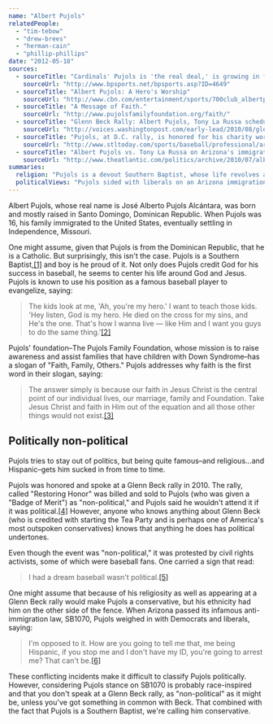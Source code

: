 ```yaml
---
name: "Albert Pujols"
relatedPeople:
  - "tim-tebow"
  - "drew-brees"
  - "herman-cain"
  - "phillip-phillips"
date: "2012-05-18"
sources:
  - sourceTitle: "Cardinals' Pujols is 'the real deal,' is growing in faith, his pastor says"
    sourceUrl: "http://www.bpsports.net/bpsports.asp?ID=4649"
  - sourceTitle: "Albert Pujols: A Hero's Worship"
    sourceUrl: "http://www.cbn.com/entertainment/sports/700club_albertpujols080206.aspx"
  - sourceTitle: "A Message of Faith."
    sourceUrl: "http://www.pujolsfamilyfoundation.org/faith/"
  - sourceTitle: "Glenn Beck Rally: Albert Pujols, Tony La Russa scheduled to appear."
    sourceUrl: "http://voices.washingtonpost.com/early-lead/2010/08/glenn_beck_rally_albert_pujols.html"
  - sourceTitle: "Pujols, at D.C. rally, is honored for his charity work"
    sourceUrl: "http://www.stltoday.com/sports/baseball/professional/article_75ec5a21-1978-5ba0-a71b-d99c6109ad8e.html"
  - sourceTitle: "Albert Pujols vs. Tony La Russa on Arizona's immigration law."
    sourceUrl: "http://www.theatlantic.com/politics/archive/2010/07/albert-pujols-vs-tony-la-russa-on-arizonas-immigration-law/59658/"
summaries:
  religion: "Pujols is a devout Southern Baptist, whose life revolves around Jesus Christ."
  politicalViews: "Pujols sided with liberals on an Arizona immigration law controversy, but his stalwart Southern Baptist faith and the fact that he spoke at a Glenn Beck rally in Washington D.C. put him in the conservative camp."
---
```


Albert Pujols, whose real name is José Alberto Pujols Alcántara, was born and mostly raised in Santo Domingo, Dominican Republic. When Pujols was 16, his family immigrated to the United States, eventually settling in Independence, Missouri.

One might assume, given that Pujols is from the Dominican Republic, that he is a Catholic. But surprisingly, this isn't the case. Pujols is a Southern Baptist,<a class="source-citation" href="#http%3A%2F%2Fwww.bpsports.net%2Fbpsports.asp%3FID%3D4649" title="Cardinals&apos; Pujols is &apos;the real deal,&apos; is growing in faith, his pastor says">[1]</a> and boy is he proud of it. Not only does Pujols credit God for his success in baseball, he seems to center his life around God and Jesus. Pujols is known to use his position as a famous baseball player to evangelize, saying:

>The kids look at me, 'Ah, you're my hero.' I want to teach those kids. 'Hey listen, God is my hero. He died on the cross for my sins, and He's the one. That's how I wanna live — like Him and I want you guys to do the same thing.'<a class="source-citation" href="#http%3A%2F%2Fwww.cbn.com%2Fentertainment%2Fsports%2F700club_albertpujols080206.aspx" title="Albert Pujols: A Hero&apos;s Worship">[2]</a>

Pujols' foundation–The Pujols Family Foundation, whose mission is to raise awareness and assist families that have children with Down Syndrome–has a slogan of "Faith, Family, Others." Pujols addresses why faith is the first word in their slogan, saying:

>The answer simply is because our faith in Jesus Christ is the central point of our individual lives, our marriage, family and Foundation. Take Jesus Christ and faith in Him out of the equation and all those other things would not exist.<a class="source-citation" href="#http%3A%2F%2Fwww.pujolsfamilyfoundation.org%2Ffaith%2F" title="A Message of Faith.">[3]</a>

## Politically non-political

Pujols tries to stay out of politics, but being quite famous–and religious…and Hispanic–gets him sucked in from time to time.

Pujols was honored and spoke at a Glenn Beck rally in 2010. The rally, called "Restoring Honor" was billed and sold to Pujols (who was given a "Badge of Merit") as "non-political," and Pujols said he wouldn't attend it if it was political.<a class="source-citation" href="#http%3A%2F%2Fvoices.washingtonpost.com%2Fearly-lead%2F2010%2F08%2Fglenn_beck_rally_albert_pujols.html" title="Glenn Beck Rally: Albert Pujols, Tony La Russa scheduled to appear.">[4]</a> However, anyone who knows anything about Glenn Beck (who is credited with starting the Tea Party and is perhaps one of America's most outspoken conservatives) knows that anything he does has political undertones.

Even though the event was "non-political," it was protested by civil rights activists, some of which were baseball fans. One carried a sign that read:

>I had a dream baseball wasn't political.<a class="source-citation" href="#http%3A%2F%2Fwww.stltoday.com%2Fsports%2Fbaseball%2Fprofessional%2Farticle_75ec5a21-1978-5ba0-a71b-d99c6109ad8e.html" title="Pujols, at D.C. rally, is honored for his charity work">[5]</a>

One might assume that because of his religiosity as well as appearing at a Glenn Beck rally would make Pujols a conservative, but his ethnicity had him on the other side of the fence. When Arizona passed its infamous anti-immigration law, SB1070, Pujols weighed in with Democrats and liberals, saying:

>I'm opposed to it. How are you going to tell me that, me being Hispanic, if you stop me and I don't have my ID, you're going to arrest me? That can't be.<a class="source-citation" href="#http%3A%2F%2Fwww.theatlantic.com%2Fpolitics%2Farchive%2F2010%2F07%2Falbert-pujols-vs-tony-la-russa-on-arizonas-immigration-law%2F59658%2F" title="Albert Pujols vs. Tony La Russa on Arizona&apos;s immigration law.">[6]</a>

These conflicting incidents make it difficult to classify Pujols politically. However, considering Pujols stance on SB1070 is probably race-inspired and that you don't speak at a Glenn Beck rally, as "non-political" as it might be, unless you've got something in common with Beck. That combined with the fact that Pujols is a Southern Baptist, we're calling him conservative.